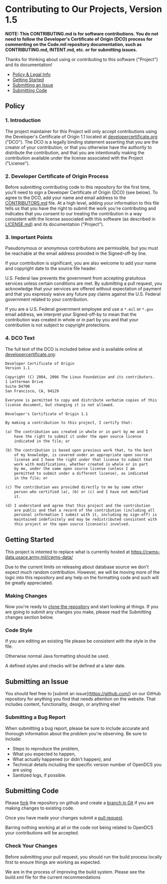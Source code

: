 # Contributing to Our Projects, Version 1.5

**NOTE: This CONTRIBUTING.md is for software contributions. You do not need to follow the Developer's Certificate of Origin (DCO) process for commenting on the Code.mil repository documentation, such as CONTRIBUTING.md, INTENT.md, etc. or for submitting issues.**

Thanks for thinking about using or contributing to this software ("Project") and its documentation!

* [Policy & Legal Info](#policy)
* [Getting Started](#getting-started)
* [Submitting an Issue](#submitting-an-issue)
* [Submitting Code](#submitting-code)

## Policy

### 1. Introduction

The project maintainer for this Project will only accept contributions using the Developer's Certificate of Origin 1.1 located at [developercertificate.org](https://developercertificate.org) ("DCO"). The DCO is a legally binding statement asserting that you are the creator of your contribution, or that you otherwise have the authority to distribute the contribution, and that you are intentionally making the contribution available under the license associated with the Project ("License").

### 2. Developer Certificate of Origin Process

Before submitting contributing code to this repository for the first time, you'll need to sign a Developer Certificate of Origin (DCO) (see below). To agree to the DCO, add your name and email address to the [CONTRIBUTORS.md](https://github.com/Code-dot-mil/code.mil/blob/master/CONTRIBUTORS.md) file. At a high level, adding your information to this file tells us that you have the right to submit the work you're contributing and indicates that you consent to our treating the contribution in a way consistent with the license associated with this software (as described in [LICENSE.md](https://github.com/Code-dot-mil/code.mil/blob/master/LICENSE.md)) and its documentation ("Project").

### 3. Important Points

Pseudonymous or anonymous contributions are permissible, but you must be reachable at the email address provided in the Signed-off-by line.

If your contribution is significant, you are also welcome to add your name and copyright date to the source file header.

U.S. Federal law prevents the government from accepting gratuitous services unless certain conditions are met. By submitting a pull request, you acknowledge that your services are offered without expectation of payment and that you expressly waive any future pay claims against the U.S. Federal government related to your contribution.

If you are a U.S. Federal government employee and use a `*.mil` or `*.gov` email address, we interpret your Signed-off-by to mean that the contribution was created in whole or in part by you and that your contribution is not subject to copyright protections.

### 4. DCO Text

The full text of the DCO is included below and is available online at [developercertificate.org](https://developercertificate.org):

```txt
Developer Certificate of Origin
Version 1.1

Copyright (C) 2004, 2006 The Linux Foundation and its contributors.
1 Letterman Drive
Suite D4700
San Francisco, CA, 94129

Everyone is permitted to copy and distribute verbatim copies of this
license document, but changing it is not allowed.

Developer's Certificate of Origin 1.1

By making a contribution to this project, I certify that:

(a) The contribution was created in whole or in part by me and I
    have the right to submit it under the open source license
    indicated in the file; or

(b) The contribution is based upon previous work that, to the best
    of my knowledge, is covered under an appropriate open source
    license and I have the right under that license to submit that
    work with modifications, whether created in whole or in part
    by me, under the same open source license (unless I am
    permitted to submit under a different license), as indicated
    in the file; or

(c) The contribution was provided directly to me by some other
    person who certified (a), (b) or (c) and I have not modified
    it.

(d) I understand and agree that this project and the contribution
    are public and that a record of the contribution (including all
    personal information I submit with it, including my sign-off) is
    maintained indefinitely and may be redistributed consistent with
    this project or the open source license(s) involved.
```

## Getting Started

This project is intented to replace what is currently hosted at https://cwms-data.usace.army.mil/cwms-data/

Due to the current limits on releasing about database source we don't expect much random contribution. However, we will be moving more of the logic into
this repository and any help on the formatting code and such will be greatly appreciated.

### Making Changes

Now you're ready to [clone the repository](https://help.github.com/articles/cloning-a-repository/) and start looking at things. If you are going to submit any changes you make, please read the Submitting changes section below.


### Code Style

If you are editing an existing file please be consistent with the style in the file. 

Otherwise normal Java formatting should be used.

A defined styles and checks will be defined at a later date.

## Submitting an Issue

You should feel free to [submit an issue](https://github.com/<needs name>) on our GitHub repository for anything you find that needs attention on the website. That includes content, functionality, design, or anything else!

### Submitting a Bug Report

When submitting a bug report, please be sure to include accurate and thorough information about the problem you're observing. Be sure to include:

* Steps to reproduce the problem,
* What you expected to happen,
* What actually happened (or didn't happen), and
* Technical details including the specific version number of OpenDCS you are using
* Sanitized logs, if possible.

## Submitting Code

Please [fork](https://help.github.com/en/articles/fork-a-repo) the repository on github and create a [branch in Git](https://git-scm.com/book/en/v2/Git-Branching-Basic-Branching-and-Merging) if you are making changes to existing code.

Once you have made your changes submit a [pull request](https://help.github.com/en/articles/creating-a-pull-request-from-a-fork).


Barring nothing working at all or the code not being related to OpenDCS your contributions will be accepted.


### Check Your Changes

Before submitting your pull request, you should run the build process locally first to ensure things are working as expected.

We are in the process of improving the build system. Please see the build.xml file for the current recommendations

